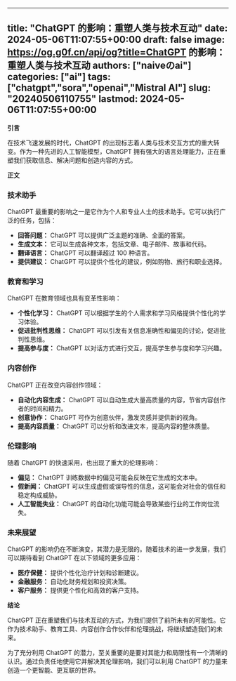 
---
title: "ChatGPT 的影响：重塑人类与技术互动"
date: 2024-05-06T11:07:55+00:00
draft: false
image: https://og.g0f.cn/api/og?title=ChatGPT 的影响：重塑人类与技术互动
authors: ["naiveのai"]
categories: ["ai"]
tags: ["chatgpt","sora","openai","Mistral AI"]
slug: "20240506110755"
lastmod: 2024-05-06T11:07:55+00:00
---
**引言**

在技术飞速发展的时代，ChatGPT 的出现标志着人类与技术交互方式的重大转变。作为一种先进的人工智能模型，ChatGPT 拥有强大的语言处理能力，正在重塑我们获取信息、解决问题和创造内容的方式。

**正文**

### 技术助手

ChatGPT 最重要的影响之一是它作为个人和专业人士的技术助手。它可以执行广泛的任务，包括：

- **回答问题：** ChatGPT 可以提供广泛主题的准确、全面的答案。
- **生成文本：** 它可以生成各种文本，包括文章、电子邮件、故事和代码。
- **翻译语言：** ChatGPT 可以翻译超过 100 种语言。
- **提供建议：** ChatGPT 可以提供个性化的建议，例如购物、旅行和职业选择。

### 教育和学习

ChatGPT 在教育领域也具有变革性影响：

- **个性化学习：** ChatGPT 可以根据学生的个人需求和学习风格提供个性化的学习体验。
- **促进批判性思维：** ChatGPT 可以引发有关信息准确性和偏见的讨论，促进批判性思维。
- **提高参与度：** ChatGPT 以对话方式进行交互，提高学生参与度和学习兴趣。

### 内容创作

ChatGPT 正在改变内容创作领域：

- **自动化内容生成：** ChatGPT 可以自动生成大量高质量的内容，节省内容创作者的时间和精力。
- **创意协作：** ChatGPT 可作为创意伙伴，激发灵感并提供新的视角。
- **提高内容质量：** ChatGPT 可以分析和改进文本，提高内容的整体质量。

### 伦理影响

随着 ChatGPT 的快速采用，也出现了重大的伦理影响：

- **偏见：** ChatGPT 训练数据中的偏见可能会反映在它生成的文本中。
- **假新闻：** ChatGPT 可以生成虚假或误导性的信息，这可能会对社会的信任和稳定构成威胁。
- **人工智能失业：** ChatGPT 的自动化功能可能会导致某些行业的工作岗位流失。

### 未来展望

ChatGPT 的影响仍在不断演变，其潜力是无限的。随着技术的进一步发展，我们可以期待看到 ChatGPT 在以下领域的更多应用：

- **医疗保健：** 提供个性化治疗计划和诊断建议。
- **金融服务：** 自动化财务规划和投资决策。
- **客户服务：** 提供更个性化和高效的客户支持。

**结论**

ChatGPT 正在重塑我们与技术互动的方式，为我们提供了前所未有的可能性。它作为技术助手、教育工具、内容创作合作伙伴和伦理挑战，将继续塑造我们的未来。

为了充分利用 ChatGPT 的潜力，至关重要的是要对其能力和局限性有一个清晰的认识。通过负责任地使用它并解决其伦理影响，我们可以利用 ChatGPT 的力量来创造一个更智能、更互联的世界。